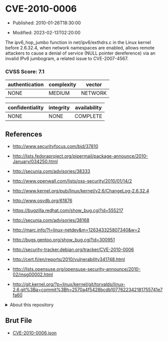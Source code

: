 # CVE-2010-0006

- Published: 2010-01-26T18:30:00

- Modified: 2023-02-13T02:20:00

The ipv6_hop_jumbo function in net/ipv6/exthdrs.c in the Linux kernel before 2.6.32.4, when network namespaces are enabled, allows remote attackers to cause a denial of service (NULL pointer dereference) via an invalid IPv6 jumbogram, a related issue to CVE-2007-4567.

### CVSS Score: **7.1**

| authentication | complexity | vector |
| --- | --- | --- |
| NONE | MEDIUM | NETWORK |

| confidentiality | integrity | availability |
| --- | --- | --- |
| NONE | NONE | COMPLETE |

## References

* http://www.securityfocus.com/bid/37810

* http://lists.fedoraproject.org/pipermail/package-announce/2010-January/034250.html

* http://secunia.com/advisories/38333

* http://www.openwall.com/lists/oss-security/2010/01/14/2

* http://www.kernel.org/pub/linux/kernel/v2.6/ChangeLog-2.6.32.4

* http://www.osvdb.org/61876

* https://bugzilla.redhat.com/show_bug.cgi?id=555217

* http://secunia.com/advisories/38168

* http://marc.info/?l=linux-netdev&m=126343325807340&w=2

* http://bugs.gentoo.org/show_bug.cgi?id=300951

* http://security-tracker.debian.org/tracker/CVE-2010-0006

* http://cert.fi/en/reports/2010/vulnerability341748.html

* http://lists.opensuse.org/opensuse-security-announce/2010-02/msg00002.html

* http://git.kernel.org/?p=linux/kernel/git/torvalds/linux-2.6.git%3Ba=commit%3Bh=2570a4f5428bcdb1077622342181755741e7fa60

<details>
<summary>About this repository</summary> 

  This repository is part of the project [Live Hack CVE](https://github.com/Live-Hack-CVE). Main website can be found [www.live-hack.org](https://www.live-hack.org) 
  
  Made by [Sn0wAlice](https://github.com/Sn0wAlice) for the people that care about security and need to have a feed of the latest CVEs. Hope you enjoy it, don't forget to star the repo and follow me on [Twitter](https://twitter.com/Sn0wAlice) and [Github](https://github.com/Sn0wAlice). And that is my [personnal website](https://www.alice-snow.me/)

  - [Home Page](https://github.com/Live-Hack-CVE)
  - [Framework](https://github.com/Live-Hack-CVE/cve-framework)
  - [CVE database](https://github.com/Live-Hack-CVE/full_database)
  - [Changelog](https://github.com/Live-Hack-CVE/Changelog)
</details>

## Brut File

* [CVE-2010-0006.json](https://raw.githubusercontent.com/Live-Hack-CVE/full_database/main/cves/2010/CVE-2010-0006.json)

